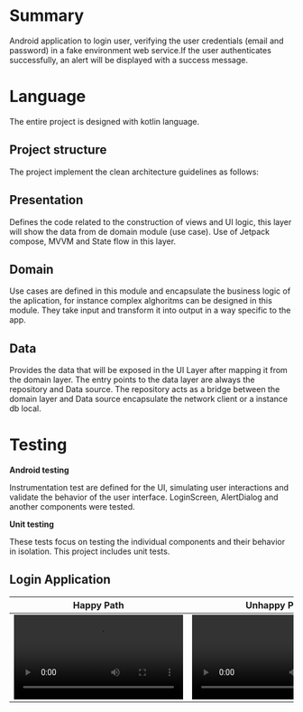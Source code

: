 # Summary

Android application to login user, verifying the user credentials (email and password) in a fake environment web service.If the user authenticates successfully, an alert will be displayed with a success message.

# Language
The entire project is designed with kotlin language.

## Project structure
The project implement the clean architecture guidelines as follows:

## Presentation

Defines the code related to the construction of views and UI logic, this layer will show the data from de domain module (use case).
Use of Jetpack compose, MVVM and State flow in this layer.

## Domain

Use cases are defined in this module and encapsulate the business logic of the aplication, 
for instance complex alghoritms can be designed in this module.
They take input and transform it into output in a way specific to the app.

## Data

Provides the data that will be exposed in the UI Layer after mapping it from the domain layer.
The entry points to the data layer are always the repository and Data source.
The repository acts as a bridge between the domain layer and Data source encapsulate the network client or a instance db local.

# Testing

**Android testing**

Instrumentation test are defined for the UI, simulating user interactions and validate the behavior of the user interface.
LoginScreen, AlertDialog and another components were tested.

**Unit testing** 

These tests focus on testing the individual components and their behavior in isolation.
This project includes unit tests.

## Login Application 
| Happy Path    |  Unhappy Path |
| ------------- | ------------- |
| <video src=https://github.com/EduardoAlbertoPalacios/LoginSampleApp/assets/36978350/8d561c96-bfc2-480f-8621-357bba3d8eaf > |  <video src =https://github.com/EduardoAlbertoPalacios/LoginSampleApp/assets/36978350/d4943474-2544-449c-a06c-d5c218a71711>  |






